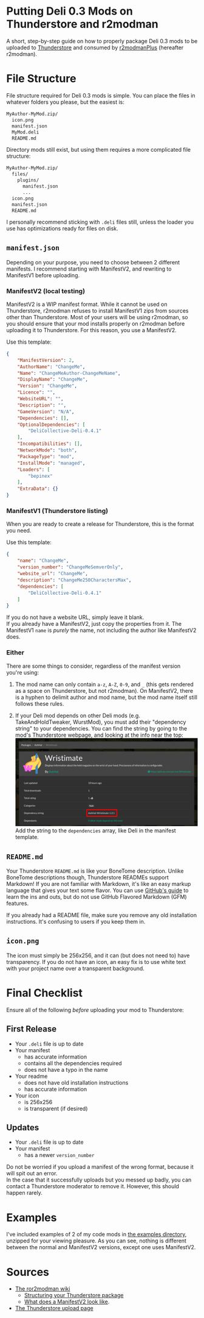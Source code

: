# Putting Deli 0.3 Mods on Thunderstore and r2modman
A short, step-by-step guide on how to properly package Deli 0.3 mods to be uploaded to [Thunderstore](https://h3vr.thunderstore.io/) and consumed by [r2modmanPlus](https://github.com/ebkr/r2modmanPlus) (hereafter r2modman).

# File Structure
File structure required for Deli 0.3 mods is simple. You can place the files in whatever folders you please, but the easiest is:

```
MyAuthor-MyMod.zip/
  icon.png
  manifest.json
  MyMod.deli
  README.md
```

Directory mods still exist, but using them requires a more complicated file structure:
```
MyAuthor-MyMod.zip/
  files/
    plugins/
      manifest.json
      ...
  icon.png
  manifest.json
  README.md
```

I personally recommend sticking with `.deli` files still, unless the loader you use has optimizations ready for files on disk.

## `manifest.json`
Depending on your purpose, you need to choose between 2 different manifests. I recommend starting with ManifestV2, and rewriting to ManifestV1 before uploading.

### ManifestV2 (local testing)
ManifestV2 is a WIP manifest format. While it cannot be used on Thunderstore, r2modman refuses to install ManifestV1 zips from sources other than Thunderstore. Most of your users will be using r2modman, so you should ensure that your mod installs properly on r2modman before uploading it to Thunderstore. For this reason, you use a ManifestV2.

Use this template:
```json
{
    "ManifestVersion": 2,
    "AuthorName": "ChangeMe",
    "Name": "ChangeMeAuthor-ChangeMeName",
    "DisplayName": "ChangeMe",
    "Version": "ChangeMe",
    "Licence": "",
    "WebsiteURL": "",
    "Description": "",
    "GameVersion": "N/A",
    "Dependencies": [],
    "OptionalDependencies": [
        "DeliCollective-Deli-0.4.1"
    ],
    "Incompatibilities": [],
    "NetworkMode": "both",
    "PackageType": "mod",
    "InstallMode": "managed",
    "Loaders": [
        "bepinex"
    ],
    "ExtraData": {}
}
```

### ManifestV1 (Thunderstore listing)
When you are ready to create a release for Thunderstore, this is the format you need.

Use this template:
```json
{
    "name": "ChangeMe",
    "version_number": "ChangeMeSemverOnly",
    "website_url": "ChangeMe",
    "description": "ChangeMe250CharactersMax",
    "dependencies": [
        "DeliCollective-Deli-0.4.1"
    ]
}
```

If you do not have a website URL, simply leave it blank.  
If you already have a ManifestV2, just copy the properties from it. The ManifestV1 `name` is *purely* the name, not including the author like ManifestV2 does.

### Either
There are some things to consider, regardless of the manifest version you're using:

1. The mod name can only contain `a-z`, `A-Z`, `0-9`, and `_` (this gets rendered as a space on Thunderstore, but not r2modman). On ManifestV2, there is a hyphen to delimit author and mod name, but the mod name itself still follows these rules.

2. If your Deli mod depends on other Deli mods (e.g. TakeAndHoldTweaker, WurstMod), you must add their "dependency string" to your dependencies. You can find the string by going to the mod's Thunderstore webpage, and looking at the info near the top:  
![a screenshot of Wristimate's Thunderstore page with a red box around the dependency string](images/dependency_string.png)  
Add the string to the `dependencies` array, like Deli in the manifest template.

## `README.md`
Your Thunderstore `README.md` is like your BoneTome description. Unlike BoneTome descriptions though, Thunderstore READMEs support Markdown! If you are not familiar with Markdown, it's like an easy markup language that gives your text some flavor. You can use [GitHub's guide](https://guides.github.com/features/mastering-markdown) to learn the ins and outs, but do not use GitHub Flavored Markdown (GFM) features.

If you already had a README file, make sure you remove any old installation instructions. It's confusing to users if you keep them in.

## `icon.png`
The icon must simply be 256x256, and it can (but does not need to) have transparency. If you do not have an icon, an easy fix is to use white text with your project name over a transparent background.

# Final Checklist
Ensure all of the following *before* uploading your mod to Thunderstore:

## First Release
- Your `.deli` file is up to date
- Your manifest
  - has accurate information
  - contains all the dependencies required
  - does not have a typo in the name
- Your readme
  - does not have old installation instructions
  - has accurate information
- Your icon
  - is 256x256
  - is transparent (if desired)

## Updates
- Your `.deli` file is up to date
- Your manifest
  - has a newer `version_number`

Do not be worried if you upload a manifest of the wrong format, because it will spit out an error.  
In the case that it successfully uploads but you messed up badly, you can contact a Thunderstore moderator to remove it. However, this should happen rarely.

# Examples
I've included examples of 2 of my code mods in [the examples directory](examples/), unzipped for your viewing pleasure. As you can see, nothing is different between the normal and ManifestV2 versions, except one uses ManifestV2.

# Sources
- [The ror2modman wiki](https://github.com/ebkr/r2modmanPlus/wiki/)
  - [Structuring your Thunderstore package](https://github.com/ebkr/r2modmanPlus/wiki/Structuring-your-Thunderstore-package)
  - [What does a ManifestV2 look like](https://github.com/ebkr/r2modmanPlus/wiki/Installing-mods-locally#what-does-a-manifestv2-look-like).
- [The Thunderstore upload page](https://h3vr.thunderstore.io/package/create/)
